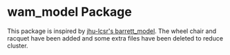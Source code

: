 # wam_model Package

This package is inspired by [jhu-lcsr's barrett_model](https://github.com/jhu-lcsr/barrett_model). The wheel chair and racquet have been added and some extra files have been deleted to reduce cluster.
